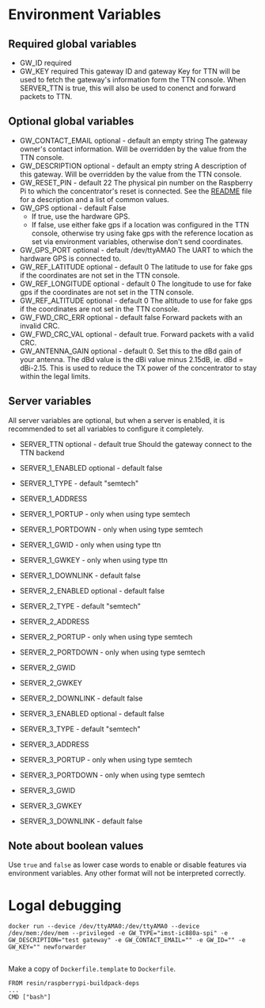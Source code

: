 # Environment Variables
## Required global variables
* GW_ID required
* GW_KEY required
  This gateway ID and gateway Key for TTN will be used to fetch the gateway's information form the TTN console. When SERVER_TTN is true, this will also be used to conenct and forward packets to TTN.

## Optional global variables
* GW_CONTACT_EMAIL optional - default an empty string
  The gateway owner's contact information. Will be overridden by the value from the TTN console.
* GW_DESCRIPTION optional - default an empty string
  A description of this gateway. Will be overridden by the value from the TTN console.
* GW_RESET_PIN - default 22
  The physical pin number on the Raspberry Pi to which the concentrator's reset is connected. See the [README](README.md) file for a description and a list of common values.
* GW_GPS optional - default False
  * If true, use the hardware GPS. 
  * If false, 
    use either fake gps if a location was configured in the TTN console, 
    otherwise try using fake gps with the reference location as set via environment variables, 
    otherwise don't send coordinates. 
* GW_GPS_PORT optional - default /dev/ttyAMA0
  The UART to which the hardware GPS is connected to.
* GW_REF_LATITUDE optional - default 0
  The latitude to use for fake gps if the coordinates are not set in the TTN console.
* GW_REF_LONGITUDE optional - default 0
  The longitude to use for fake gps if the coordinates are not set in the TTN console.
* GW_REF_ALTITUDE optional - default 0
  The altitude to use for fake gps if the coordinates are not set in the TTN console.
* GW_FWD_CRC_ERR optional - default false
  Forward packets with an invalid CRC.
* GW_FWD_CRC_VAL optional - default true.
  Forward packets with a valid CRC.
* GW_ANTENNA_GAIN optional - default 0.
  Set this to the dBd gain of your antenna. The dBd value is the dBi value minus 2.15dB, ie. dBd = dBi-2.15. This is used to reduce the TX power of the concentrator to stay within the legal limits.

## Server variables
All server variables are optional, but when a server is enabled, it is recommended to set all variables to configure it completely.
* SERVER_TTN optional - default true
  Should the gateway connect to the TTN backend
  
* SERVER_1_ENABLED optional - default false
* SERVER_1_TYPE - default "semtech"
* SERVER_1_ADDRESS
* SERVER_1_PORTUP - only when using type semtech
* SERVER_1_PORTDOWN - only when using type semtech
* SERVER_1_GWID - only when using type ttn
* SERVER_1_GWKEY - only when using type ttn
* SERVER_1_DOWNLINK - default false

* SERVER_2_ENABLED optional - default false
* SERVER_2_TYPE - default "semtech"
* SERVER_2_ADDRESS
* SERVER_2_PORTUP - only when using type semtech
* SERVER_2_PORTDOWN - only when using type semtech
* SERVER_2_GWID
* SERVER_2_GWKEY
* SERVER_2_DOWNLINK - default false

* SERVER_3_ENABLED optional - default false
* SERVER_3_TYPE - default "semtech"
* SERVER_3_ADDRESS
* SERVER_3_PORTUP - only when using type semtech
* SERVER_3_PORTDOWN - only when using type semtech
* SERVER_3_GWID
* SERVER_3_GWKEY
* SERVER_3_DOWNLINK - default false

## Note about boolean values

Use `true` and `false` as lower case words to enable or disable features via environment variables. Any other format will not be interpreted correctly.

# Logal debugging
```
docker run --device /dev/ttyAMA0:/dev/ttyAMA0 --device /dev/mem:/dev/mem --privileged -e GW_TYPE="imst-ic880a-spi" -e GW_DESCRIPTION="test gateway" -e GW_CONTACT_EMAIL="" -e GW_ID="" -e GW_KEY="" newforwarder


```
Make a copy of `Dockerfile.template` to `Dockerfile`.
```
FROM resin/raspberrypi-buildpack-deps
...
CMD ["bash"]
```

